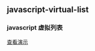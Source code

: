 ## javascript-virtual-list
### javascript 虚拟列表
<a href="https://faded12.github.io/javascript-virtual-list/">查看演示</a>
